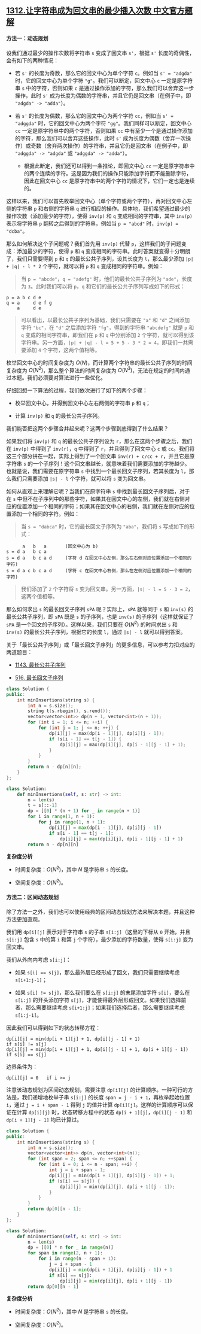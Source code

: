 ## [1312.让字符串成为回文串的最少插入次数 中文官方题解](https://leetcode.cn/problems/minimum-insertion-steps-to-make-a-string-palindrome/solutions/100000/rang-zi-fu-chuan-cheng-wei-hui-wen-chuan-de-zui--2)

#### 方法一：动态规划

设我们通过最少的操作次数将字符串 `s` 变成了回文串 `s'`，根据 `s'` 长度的奇偶性，会有如下的两种情况：

- 若 `s'` 的长度为奇数，那么它的回文中心为单个字符 `c`。例如当 `s' = "adgda"` 时，它的回文中心为单个字符 `"g"`。我们可以断定，回文中心 `c` 一定是原字符串 `s` 中的字符，否则如果 `c` 是通过操作添加的字符，那么我们可以舍弃这一步操作，此时 `s'` 成为长度为偶数的字符串，并且它仍是回文串（在例子中，即 `"adgda" -> "adda"`）。

- 若 `s'` 的长度为偶数，那么它的回文中心为两个字符 `cc`，例如当 `s' = "adggda"` 时，它的回文中心为两个字符 `"gg"`。我们同样可以断定，回文中心 `cc` 一定是原字符串中的两个字符，否则如果 `cc` 中有至少一个是通过操作添加的字符，那么我们可以舍弃这些操作，此时 `s'` 成为长度为偶数（舍弃一次操作）或奇数（舍弃两次操作）的字符串，并且它仍是回文串（在例子中，即 `"adggda" -> "adgda"` 或 `"adggda" -> "adda"`）。

  - 根据此断定，我们还可以得到一条推论，即回文中心 `cc` 一定是原字符串中的两个连续的字符。这是因为我们的操作只能添加字符而不能删除字符，因此在回文中心 `cc` 是原字符串中的两个字符的情况下，它们一定也是连续的。

这样以来，我们可以首先枚举回文中心（单个字符或两个字符），再对回文中心左侧的字符串 `p` 和右侧的字符串 `q` 进行相应的操作。具体地，我们希望通过最少的操作次数（添加最少的字符），使得 `inv(p)` 和 `q` 变成相同的字符串，其中 `inv(p)` 表示将字符串 `p` 翻转之后得到的字符串，例如当 `p = "abcd"` 时，`inv(p) = "dcba"`。

那么如何解决这个子问题呢？我们首先用 `inv(p)` 代替 `p`，这样我们的子问题变成：添加最少的字符，使得 `p` 和 `q` 变成相同的字符串。此时答案就变得十分明朗了，我们只需要得到 `p` 和 `q` 的最长公共子序列，设其长度为 `l`，那么最少添加 `|p| + |q| - l * 2` 个字符，就可以将 `p` 和 `q` 变成相同的字符串。例如：

> 当 `p = "abcde"`，`q = "adefg"` 时，他们的最长公共子序列为 `"ade"`，长度为 `3`。此时我们可以将 `p`，`q` 和它们的最长公共子序列写成如下的形式：

```
p = a b c d e
q = a     d e f g
    a     d e
```

> 可以看出，以最长公共子序列为基础，我们只需要在 `"a"` 和 `"d"` 之间添加字符 `"bc"`，在 `"d"` 之后添加字符 `"fg"`，得到的字符串 `"abcdefg"` 就是 `p` 和 `q` 变成的相同字符串，即我们在 `p` 和 `q` 中分别添加 `2` 个字符，就可以得到该字符串。另一方面，`|p| + |q| - l = 5 + 5 - 3 * 2 = 4`，即我们一共需要添加 `4` 个字符，这两个值相等。

枚举回文中心的时间复杂度为 $O(N)$，而计算两个字符串的最长公共子序列的时间复杂度为 $O(N^2)$，那么整个算法的时间复杂度为 $O(N^3)$，无法在规定的时间内通过本题。我们必须要对算法进行一些优化。

仔细回想一下算法的过程，我们依次进行了如下的两个步骤：

- 枚举回文中心，并得到回文中心左右两侧的字符串 `p` 和 `q`；

- 计算 `inv(p)` 和 `q` 的最长公共子序列。

我们能否把这两个步骤合并起来呢？这两个步骤到底得到了什么结果？

如果我们将 `inv(p)` 和 `q` 的最长公共子序列设为 `r`，那么在这两个步骤之后，我们在 `inv(p)` 中得到了 `inv(r)`，`q` 中得到了 `r`，并且得到了回文中心 `c` 或 `cc`。我们将这三个部分拼在一起，实际上得到了一个回文串 `inv(r) + c/cc + r`，并且它是原字符串 `s` 的一个子序列！这个回文串越长，就意味着我们需要添加的字符越少。也就是说，我们需要在原字符串 `s` 中找到一个最长回文子序列，若其长度为 `l`，那么我们只需要添加 `|s| - l` 个字符，就可以将 `s` 变为回文串。

如何从直观上来理解它呢？当我们在原字符串 `s` 中找到最长回文子序列后，对于在 `s` 中但不在子序列中的那些字符，如果其在回文中心的左侧，我们就在右侧对应的位置添加一个相同的字符；如果其在回文中心的右侧，我们就在左侧对应的位置添加一个相同的字符。例如：

> 当 `s = "dabca"` 时，它的最长回文子序列为 `"aba"`，我们将 `s` 写成如下的形式：

```
      a   b   a       (回文中心为 b)
s = d a   b c a
s = d a   b c a d     (字符 d 在回文中心左侧，那么在右侧对应位置添加一个相同的字符)
s = d a c b c a d     (字符 c 在回文中心右侧，那么在左侧对应位置添加一个相同的字符)
```

> 我们添加了 `2` 个字符将 `s` 变为回文串。另一方面，`|s| - l = 5 - 3 = 2`，这两个值相等。

那么如何求出 `s` 的最长回文子序列 `sPA` 呢？实际上，`sPA` 就等同于 `s` 和 `inv(s)` 的最长公共子序列，即 `sPA` 既是 `s` 的子序列，也是 `inv(s)` 的子序列（这样就保证了 `sPA` 是一个回文的子序列）。这样以来，我们只要在 $O(N^2)$ 的时间求出 `s` 和 `inv(s)` 的最长公共子序列，根据它的长度 `l`，通过 `|s| - l` 就可以得到答案。

关于「最长公共子序列」或「最长回文子序列」的更多信息，可以参考力扣对应的两道题目：

- [1143. 最长公共子序列](https://leetcode-cn.com/problems/longest-common-subsequence/)

- [516. 最长回文子序列](https://leetcode-cn.com/problems/longest-palindromic-subsequence/)

```C++ [sol1-C++]
class Solution {
public:
    int minInsertions(string s) {
        int n = s.size();
        string t(s.rbegin(), s.rend());
        vector<vector<int>> dp(n + 1, vector<int>(n + 1));
        for (int i = 1; i <= n; ++i) {
            for (int j = 1; j <= n; ++j) {
                dp[i][j] = max(dp[i - 1][j], dp[i][j - 1]);
                if (s[i - 1] == t[j - 1]) {
                    dp[i][j] = max(dp[i][j], dp[i - 1][j - 1] + 1);
                }
            }
        }
        return n - dp[n][n];
    }
};
```

```Python [sol1-Python3]
class Solution:
    def minInsertions(self, s: str) -> int:
        n = len(s)
        t = s[::-1]
        dp = [[0] * (n + 1) for _ in range(n + 1)]
        for i in range(1, n + 1):
            for j in range(1, n + 1):
                dp[i][j] = max(dp[i - 1][j], dp[i][j - 1])
                if s[i - 1] == t[j - 1]:
                    dp[i][j] = max(dp[i][j], dp[i - 1][j - 1] + 1)
        return n - dp[n][n]
```

**复杂度分析**

- 时间复杂度：$O(N^2)$，其中 $N$ 是字符串 `s` 的长度。

- 空间复杂度：$O(N^2)$。

#### 方法二：区间动态规划

除了方法一之外，我们也可以使用经典的区间动态规划方法来解决本题，并且这种方法更加直观。

我们用 `dp[i][j]` 表示对于字符串 `s` 的子串 `s[i:j]`（这里的下标从 `0` 开始，并且 `s[i:j]` 包含 `s` 中的第 `i` 和第 `j` 个字符），最少添加的字符数量，使得 `s[i:j]` 变为回文串。

我们从外向内考虑 `s[i:j]`：

- 如果 `s[i] == s[j]`，那么最外层已经形成了回文，我们只需要继续考虑 `s[i+1:j-1]`；

- 如果 `s[i] != s[j]`，那么我们要么在 `s[i:j]` 的末尾添加字符 `s[i]`，要么在 `s[i:j]` 的开头添加字符 `s[j]`，才能使得最外层形成回文。如果我们选择前者，那么需要继续考虑 `s[i+1:j]`；如果我们选择后者，那么需要继续考虑 `s[i:j-1]`。

因此我们可以得到如下的状态转移方程：

```
dp[i][j] = min(dp[i + 1][j] + 1, dp[i][j - 1] + 1)                     if s[i] != s[j]
dp[i][j] = min(dp[i + 1][j] + 1, dp[i][j - 1] + 1, dp[i + 1][j - 1])   if s[i] == s[j]
```

边界条件为：

```
dp[i][j] = 0   if i >= j
```

注意该动态规划为区间动态规划，需要注意 `dp[i][j]` 的计算顺序。一种可行的方法是，我们递增地枚举子串 `s[i:j]` 的长度 `span = j - i + 1`，再枚举起始位置 `i`，通过 `j = i + span - 1` 得到 `j` 的值并计算 `dp[i][j]`。这样的计算顺序可以保证在计算 `dp[i][j]` 时，状态转移方程中的状态 `dp[i + 1][j]`，`dp[i][j - 1]` 和 `dp[i + 1][j - 1]` 均已计算过。

```C++ [sol2-C++]
class Solution {
public:
    int minInsertions(string s) {
        int n = s.size();
        vector<vector<int>> dp(n, vector<int>(n));
        for (int span = 2; span <= n; ++span) {
            for (int i = 0; i <= n - span; ++i) {
                int j = i + span - 1;
                dp[i][j] = min(dp[i + 1][j], dp[i][j - 1]) + 1;
                if (s[i] == s[j]) {
                    dp[i][j] = min(dp[i][j], dp[i + 1][j - 1]);
                }
            }
        }
        return dp[0][n - 1];
    }
};
```

```Python [sol2-Python3]
class Solution:
    def minInsertions(self, s: str) -> int:
        n = len(s)
        dp = [[0] * n for _ in range(n)]
        for span in range(2, n + 1):
            for i in range(n - span + 1):
                j = i + span - 1
                dp[i][j] = min(dp[i + 1][j], dp[i][j - 1]) + 1
                if s[i] == s[j]:
                    dp[i][j] = min(dp[i][j], dp[i + 1][j - 1])
        return dp[0][n - 1]
```

**复杂度分析**

- 时间复杂度：$O(N^2)$，其中 $N$ 是字符串 `s` 的长度。

- 空间复杂度：$O(N^2)$。